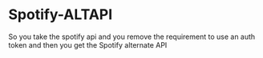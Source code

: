 # Spotify-ALTAPI
So you take the spotify api and you remove the requirement to use an auth token and then you get the Spotify alternate API
